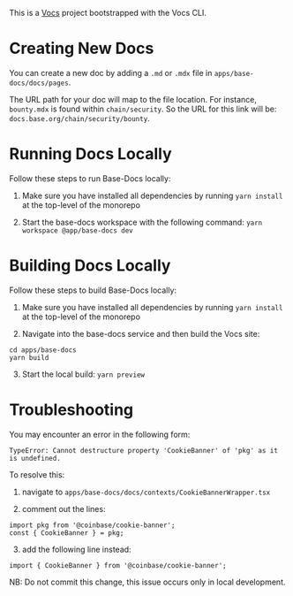 This is a [Vocs](https://vocs.dev) project bootstrapped with the Vocs CLI.

# Creating New Docs

You can create a new doc by adding a `.md` or `.mdx` file in
`apps/base-docs/docs/pages`.

The URL path for your doc will map to the file location. For instance, `bounty.mdx`
is found within `chain/security`. So the URL for this link will be:
`docs.base.org/chain/security/bounty`.


# Running Docs Locally

Follow these steps to run Base-Docs locally:

1. Make sure you have installed all dependencies by running `yarn install` at
the top-level of the monorepo

2. Start the base-docs workspace with the following command: `yarn workspace @app/base-docs dev`


# Building Docs Locally

Follow these steps to build Base-Docs locally:

1. Make sure you have installed all dependencies by running `yarn install` at
the top-level of the monorepo

2. Navigate into the base-docs service and then build the Vocs site:
```
cd apps/base-docs
yarn build
```

3. Start the local build: `yarn preview`


# Troubleshooting

You may encounter an error in the following form:
```
TypeError: Cannot destructure property 'CookieBanner' of 'pkg' as it is undefined.
```

To resolve this:
1. navigate to `apps/base-docs/docs/contexts/CookieBannerWrapper.tsx`

2. comment out the lines:
```
import pkg from '@coinbase/cookie-banner';
const { CookieBanner } = pkg;
```

3. add the following line instead:
```
import { CookieBanner } from '@coinbase/cookie-banner';
```

NB: Do not commit this change, this issue occurs only in local development.
